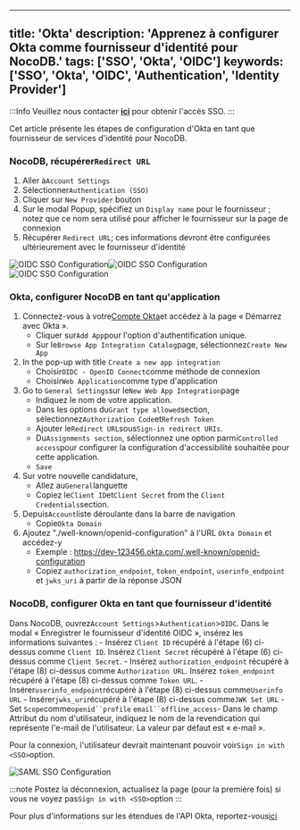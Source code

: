 ***

title: 'Okta'
description: 'Apprenez à configurer Okta comme fournisseur d'identité pour NocoDB.'
tags: ['SSO', 'Okta', 'OIDC']
keywords: ['SSO', 'Okta', 'OIDC', 'Authentication', 'Identity Provider']
-----------------------------------------------------------------------------

:::Info
Veuillez nous contacter [**ici**](https://calendly.com/nocodb) pour obtenir l'accès SSO.
:::

Cet article présente les étapes de configuration d'Okta en tant que fournisseur de services d'identité pour NocoDB.

### NocoDB, récupérer`Redirect URL`

1. Aller à`Account Settings`
2. Sélectionner`Authentication (SSO)`
3. Cliquer sur `New Provider` bouton
4. Sur le modal Popup, spécifiez un `Display name` pour le fournisseur ; notez que ce nom sera utilisé pour afficher le fournisseur sur la page de connexion
5. Récupérer `Redirect URL`; ces informations devront être configurées ultérieurement avec le fournisseur d'identité

![OIDC SSO Configuration](/img/v2/account-settings/SSO-1.png)![OIDC SSO Configuration](/img/v2/account-settings/OIDC-2.png)![OIDC SSO Configuration](/img/v2/account-settings/OIDC-3.png)

### Okta, configurer NocoDB en tant qu'application

1. Connectez-vous à votre[Compte Okta](https://www.okta.com/)et accédez à la page « Démarrez avec Okta ».
   * Cliquer sur`Add App`pour l'option d'authentification unique.
   * Sur le`Browse App Integration Catalog`page, sélectionnez`Create New App`
2. In the pop-up with title `Create a new app integration`
   * Choisir`OIDC - OpenID Connect`comme méthode de connexion
   * Choisir`Web Application`comme type d'application
3. Go to `General Settings`sur le`New Web App Integration`page
   * Indiquez le nom de votre application.
   * Dans les options du`Grant type allowed`section, sélectionnez`Authorization Code`et`Refresh Token`
   * Ajouter le`Redirect URL`sous`Sign-in redirect URIs`.
   * Du`Assignments section`, sélectionnez une option parmi`Controlled access`pour configurer la configuration d'accessibilité souhaitée pour cette application.
   * `Save`
4. Sur votre nouvelle candidature,
   * Allez au`General`languette
   * Copiez le`Client ID`et`Client Secret` from the `Client Credentials`section.
5. Depuis`Account`liste déroulante dans la barre de navigation
   * Copie`Okta Domain`
6. Ajoutez "./well-known/openid-configuration" à l'URL `Okta Domain` et accédez-y
   * Exemple : https://dev-123456.okta.com/.well-known/openid-configuration
   * Copiez `authorization_endpoint`, `token_endpoint`, `userinfo_endpoint` et `jwks_uri` à partir de la réponse JSON

### NocoDB, configurer Okta en tant que fournisseur d'identité

Dans NocoDB, ouvrez`Account Settings`>`Authentication`>`OIDC`. Dans le modal « Enregistrer le fournisseur d'identité OIDC », insérez les informations suivantes :
\- Insérez `Client ID` récupéré à l'étape (6) ci-dessus comme `Client ID`. Insérez `Client Secret` récupéré à l'étape (6) ci-dessus comme `Client Secret`.
\- Insérez `authorization_endpoint` récupéré à l'étape (8) ci-dessus comme `Authorization URL`. Insérez `token_endpoint` récupéré à l'étape (8) ci-dessus comme `Token URL`.
\- Insérer`userinfo_endpoint`récupéré à l'étape (8) ci-dessus comme`Userinfo URL`
\- Insérer`jwks_uri`récupéré à l'étape (8) ci-dessus comme`JWK Set URL`
\- Set `Scope`comme`openid``profile` `email``offline_access`- Dans le champ Attribut du nom d'utilisateur, indiquez le nom de la revendication qui représente l'e-mail de l'utilisateur. La valeur par défaut est « e-mail ».

Pour la connexion, l'utilisateur devrait maintenant pouvoir voir`Sign in with <SSO>`option.

![SAML SSO Configuration](/img/v2/account-settings/SSO-SignIn.png)

:::note
Postez la déconnexion, actualisez la page (pour la première fois) si vous ne voyez pas`Sign in with <SSO>`option
:::

Pour plus d'informations sur les étendues de l'API Okta, reportez-vous[ici](https://developer.okta.com/docs/reference/api/oidc/#scopes)

